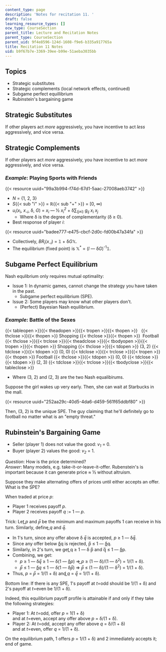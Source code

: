 ```yaml
---
content_type: page
description: 'Notes for recitation 11. '
draft: false
learning_resource_types: []
ocw_type: CourseSection
parent_title: Lecture and Recitation Notes
parent_type: CourseSection
parent_uid: 9f4e8596-124d-1608-f9e6-b335a917765a
title: Recitation 11 Notes
uid: b9f67b7e-3369-39ee-b99e-51aeba3035bb
---
```

## Topics

- Strategic substitutes
- Strategic complements (local network effects, continued)
- Subgame perfect equillibrium
- Rubinstein's bargaining game

## Strategic Substitutes

If other players act *more* aggressively, you have incentive to act *less* aggressively, and vice versa.

## Strategic Complements

If other players act *more* aggressively, you have incentive to act *more* aggressively, and vice versa.

### *Example*: Playing Sports with Friends

{{< resource uuid="99a3b994-f74d-67d1-5aac-27008aeb3742" >}}

- *N* = {1, 2, 3}
- *S*{{< sub "i" >}} = ℝ{{< sub "\+" >}} = \[0, ∞)
- *u<sub>i</sub>*(*x<sub>i</sub>*, *x<sub>\-i</sub>*, δ, *G*) = *x<sub>i</sub>* — ½ *x<sub>i</sub><sup>2</sup>* + δ∑<sub>(j≠i)</sub> *g<sub>ij</sub> x<sub>i</sub> x<sub>j</sub>*
    - Where δ is the degree of complementarity (δ ≥ 0). 
- Best response of player *i*: 

{{< resource uuid="badee777-e475-cbcf-2d0c-fd00b47a34fa" >}}

- Collectively, *BR<sub>i</sub>*(*x<sub>\-i</sub>*) = 𝟙 + δ*G*𝕏.
- The equilibrium (fixed point) is 𝕏<sup>\*</sup> = (*I* — δ*G*)<sup>\-1</sup>𝟙.

## Subgame Perfect Equilibrium

Nash equlibrium only requires mutual optimality:

- Issue 1: In dynamic games, cannot change the strategy you have taken in the past.
    - Subgame perfect equilibrium (SPE).
- Issue 2: Some players may know what other players don't.
    - (Perfect) Bayesian Nash equilibrium.

### *Example*: Battle of the Sexes

{{< tableopen >}}{{< theadopen >}}{{< tropen >}}{{< thopen >}}
 
{{< thclose >}}{{< thopen >}}
Shopping
{{< thclose >}}{{< thopen >}}
 Football
{{< thclose >}}{{< trclose >}}{{< theadclose >}}{{< tbodyopen >}}{{< tropen >}}{{< thopen >}}
Shopping
{{< thclose >}}{{< tdopen >}}
(3, 2)
{{< tdclose >}}{{< tdopen >}}
(0, 0)
{{< tdclose >}}{{< trclose >}}{{< tropen >}}{{< thopen >}}
Football
{{< thclose >}}{{< tdopen >}}
(0, 0)
{{< tdclose >}}{{< tdopen >}}
(2, 3)
{{< tdclose >}}{{< trclose >}}{{< tbodyclose >}}{{< tableclose >}}

- Where (3, 2) and (2, 3) are the two Nash equalibirums.

Suppose the girl wakes up very early. Then, she can wait at Starbucks in the mall.

{{< resource uuid="252aa29c-40d5-4da6-d459-561f65ddbf80" >}}

Then, (3, 2) is the unique SPE. The guy claiming that he'll definitely go to football no matter what is an "empty threat."

## Rubinstein's Bargaining Game

- Seller (player 1) does not value the good: *v<sub>1</sub>* = 0.
- Buyer (player 2) values the good: *v<sub>2</sub>* = 1.

*Question*: How is the price determined?   
*Answer*: Many models, e.g. take-it-or-leave-it-offer. Rubenstein's is important because it can generate price ≈ ½ without altruism.

Suppose they make alternating offers of prices until either accepts an offer. What is the SPE?

When traded at price *p*:

- Player 1 receives payoff *p*.
- Player 2 receives payoff *q* := 1 — *p*.

Trick: Let ͟*p* and *p̅* be the minimum and maximum payoffs 1 can receive in his turn. Similarly, define ͟*q* and *q̅*.

- In 1's turn, since any offer above δ *q̅* is accepted, *p* ≥ 1 — δ*q̅*.
- Since any offer below δ͟q is rejected, p̅ ≤ 1 — δ͟q.
- Similarly, in 2's turn, we get ͟q ≥ 1 — δ p̅ and q̅ ≤ 1 — δ͟p.
- Combining, we get:
    - *p* ≥ 1 — δ*q̅* ≥ 1 — δ(1 — δ͟*p*) ⇒ ͟*p* ≥ (1 — δ)/(1 — δ<sup>2</sup>) = 1/(1 + δ).
    - *p̅* ≤ 1 — δ͟*q* ≤ 1 — δ(1 — δ*p̅*) ⇒ *p̅* ≤ (1 — δ)/(1 — δ<sup>2</sup>) = 1/(1 + δ).
- Thus, *p* = *p̅* = 1/(1 + δ) and ͟*q* = *q̅* = 1/(1 + δ).

Bottom line: If there is any SPE, 1's payoff at *t*\=odd should be 1/(1 + δ) and 2's payoff at *t*\=even be 1/(1 + δ).

Indeed, this equilibrium payoff profile is attainable if and only if they take the following strategies:

- Player 1: At *t*\=odd, offer *p* = 1(1 + δ)   
    and at *t*\=even, accept any offer above *p* = δ/(1 + δ).
- Player 2: At *t*\=odd, accept any offer above *q* = δ/(1 + δ)    
    and at *t*\=even, offer *q* = 1/(1 + δ).

On the equilibrium path, 1 offers *p* = 1/(1 + δ) and 2 immediately accepts it; end of game.
